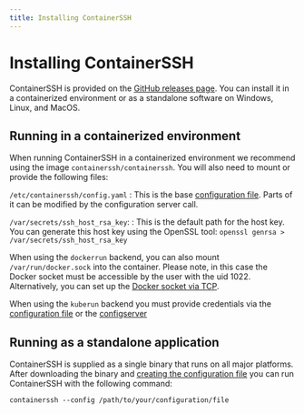 ```yaml
---
title: Installing ContainerSSH
---
```


<h1>Installing ContainerSSH</h1>

ContainerSSH is provided on the [GitHub releases page](https://github.com/containerssh/containerssh/releases). You can install it in a containerized environment or as a standalone software on Windows, Linux, and MacOS.

## Running in a containerized environment

When running ContainerSSH in a containerized environment we recommend using the image `containerssh/containerssh`. You will also need to mount or provide the following files:

`/etc/containerssh/config.yaml`
: This is the base [configuration file](configuration.md). Parts of it can be modified by the configuration server call.

`/var/secrets/ssh_host_rsa_key`:
: This is the default path for the host key. You can generate this host key using the OpenSSL tool: `openssl genrsa > /var/secrets/ssh_host_rsa_key`

When using the `dockerrun` backend, you can also mount `/var/run/docker.sock` into the container. Please note, in this case the Docker socket must be accessible by the user with the uid 1022. Alternatively, you can set up the [Docker socket via TCP](https://docs.docker.com/engine/security/https/).

When using the `kuberun` backend you must provide credentials via the [configuration file](configuration.md) or the [configserver](../reference/configserver.md)

## Running as a standalone application

ContainerSSH is supplied as a single binary that runs on all major platforms. After downloading the binary and [creating the configuration file](configuration.md) you can run ContainerSSH with the following command:

```
containerssh --config /path/to/your/configuration/file
```
